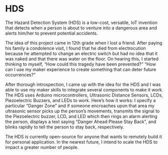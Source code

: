 # HDS
The Hazard Detection System (HDS) is a low-cost, versatile, IoT invention that detects when a person is about to venture into a dangerous area and alerts him/her to prevent potential accidents.







The idea of this project came in 12th grade when I lost a friend. After paying his family a condolence visit, I found that he died from electrocution because he attempted to change an electric switch but had no idea that it was naked and that there was water on the floor. On hearing this, I started thinking to myself, “How could this tragedy have been prevented?” “How can I use my maker experience to create something that can deter future occurrences?”

After thorough introspection, I came up with the idea for the HDS and I was able to use my maker skills to integrate several components to make it work. The HDS uses Arduino microcontrollers, Ultrasonic Distance Sensors, LCDs, Piezoelectric Buzzers, and LEDs to work. Here’s how it works: I specify a particular “Danger Zone” and if someone encroaches upon that area my ultrasonic sensor picks up the person’s movements, transmits the signal to the Piezoelectric buzzer, LCD, and LED which then rings an alarm alerting the person, displays a text saying “Danger Ahead Please Stay Back”, and blinks rapidly to tell the person to stay back, respectively.

The HDS is currently open-source for anyone that wants to remotely build it for personal application. In the nearest future, I intend to scale the HDS to impact a greater number of people.
